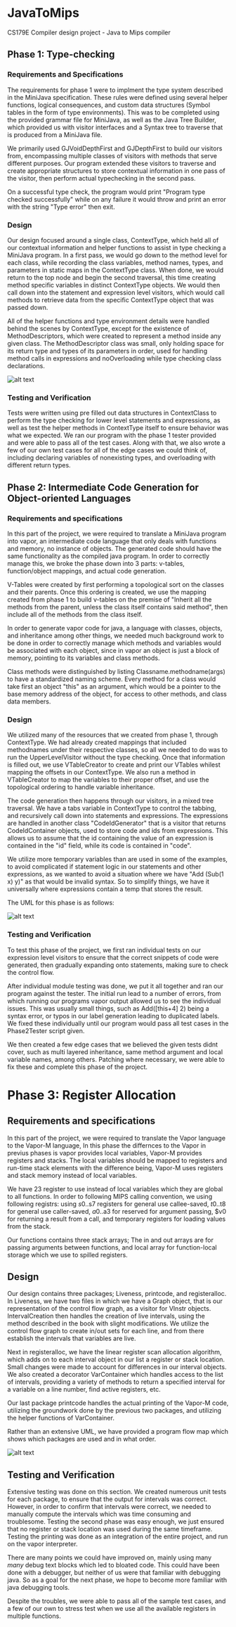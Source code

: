# JavaToMips
CS179E Compiler design project - Java to Mips compiler

## Phase 1: Type-checking

### Requirements and Specifications

The requirements for phase 1 were to implment the type system described in the MiniJava specification. These rules were defined using several helper functions, logical consequences, and custom data structures (Symbol tables in the form of type environments). This was to be completed using the provided grammar file for MiniJava, as well as the Java Tree Builder, which provided us with visitor interfaces and a Syntax tree to traverse that is produced from a MiniJava file. 

We primarily used GJVoidDepthFirst and GJDepthFirst to build our visitors from, encompassing multiple classes of visitors with methods that serve different purposes. Our program extended these visitors to traverse and create appropriate structures to store contextual information in one pass of the visitor, then perform actual typechecking in the second pass. 

On a successful type check, the program would print "Program type checked successfully" while on any failure it would throw and print an error with the string "Type error" then exit.

### Design

Our design focused around a single class, ContextType, which held all of our contextual information and helper functions to assist in type checking a MiniJava program. In a first pass, we would go down to the method level for each class, while recording the class variables, method names, types, and parameters in static maps in the ContextType class. When done, we would return to the top node and begin the second traversal, this time creating method specific variables in distinct ContextType objects. We would then call down into the statement and expression level visitors, which would call methods to retrieve data from the specific ContextType object that was passed down. 

All of the helper functions and type environment details were handled behind the scenes by ContextType, except for the existence of MethodDescriptors, which were created to represent a method inside any given class. The MethodDescriptor class was small, only holding space for its return type and types of its parameters in order, used for handling method calls in expressions and noOverloading while type checking class declarations.

![alt text](./Phase1/img/hw1_uml.png?raw=true)

### Testing and Verification

Tests were written using pre filled out data structures in ContextClass to perform the type checking for lower level statements and expressions, as well as test the helper methods in ContextType itself to ensure behavior was what we expected. We ran our program with the phase 1 tester provided and were able to pass all of the test cases. Along with that, we also wrote a few of our own test cases for all of the edge cases we could think of, including declaring variables of nonexisting types, and overloading with different return types.


## Phase 2: Intermediate Code Generation for Object-oriented Languages

### Requirements and specifications

In this part of the project, we were required to translate a MiniJava program into vapor, an intermediate code language that only deals with functions and memory, no instance of objects. The generated code should have the same functionality as the compiled java program. In order to correctly manage this, we broke the phase down into 3 parts: v-tables, function/object mappings, and actual code generation. 

V-Tables were created by first performing a topological sort on the classes and their parents. Once this ordering is created, we use the mapping created from phase 1 to build v-tables on the premise of "Inherit all the methods from the parent, unless the class itself contains said method", then include all of the methods from the class itself.

In order to generate vapor code for java, a language with classes, objects, and inheritance among other things, we needed much background work to be done in order to correctly manage which methods and variables would be associated with each object, since in vapor an object is just a block of memory, pointing to its variables and class methods.

Class methods were distinguished by listing Classname.methodname(args) to have a standardized naming scheme. Every method for a class would take first an object "this" as an argument, which would be a pointer to the base memory address of the object, for access to other methods, and class data members. 

### Design

We utilized many of the resources that we created from phase 1, through ContextType. We had already created mappings that included methodnames under their respective classes, so all we needed to do was to run the UpperLevelVisitor without the type checking. Once that information is filled out, we use VTableCreator to create and print our VTables whilest mapping the offsets in our ContextType. We also run a method in VTableCreator to map the variables to their proper offset, and use the topological ordering to handle variable inheritance.

The code generation then happens through our visitors, in a mixed tree traversal. We have a tabs variable in ContextType to control the tabbing, and recursively call down into statements and expressions. The expressions are handled in another class "CodeIdGenerator" that is a visitor that returns CodeIdContainer objects, used to store code and ids from expressions. This allows us to assume that the id containing the value of an expression is contained in the "id" field, while its code is contained in "code".

We utilize more temporary variables than are used in some of the examples, to avoid complicated if statement logic in our statements and other expressions, as we wanted to avoid a situation where we have "Add (Sub(1 x) y)" as that would be invalid syntax. So to simplify things, we have it universally where expressions contain a temp that stores the result.

The UML for this phase is as follows:

![alt text](./Phase2/img/hw2_uml.png?raw=true)

### Testing and Verification

To test this phase of the project, we first ran individual tests on our expression level visitors to ensure that the correct snippets of code were generated, then gradually expanding onto statements, making sure to check the control flow.

After individual module testing was done, we put it all together and ran our program against the tester. The initial run lead to a number of errors, from which running our programs vapor output allowed us to see the individual issues. This was usually small things, such as Add([this+4] 2) being a syntax error, or typos in our label generation leading to duplicated labels. We fixed these individually until our program would pass all test cases in the Phase2Tester script given.

We then created a few edge cases that we believed the given tests didnt cover, such as multi layered inheritance, same method argument and local variable names, among others. Patching where necessary, we were able to fix these and complete this phase of the project.

# Phase 3: Register Allocation

## Requirements and specifications

In this part of the project, we were required to translate the Vapor language to the Vapor-M language, In this phase the differnces to the Vapor in previus phases is vapor provides local variables, Vapor-M provides registers and stacks. The local variables should be mapped to registers and run-time stack elements with the difference being, Vapor-M uses registers and stack memory instead of local variables.

We have 23 register to use instead of local variables which they are global to all functions. In order to following MIPS calling convention, we using following registrs: using $s0..$s7 registers for general use callee-saved, $t0..$t8 for general use caller-saved, $a0..$a3 for reserved for argument passing, $v0 for returning a result from a call, and temporary registers for loading values from the stack.

Our functions contains three stack arrays; The in and out arrays are for passing arguments between functions, and local array for function-local storage which we use to spilled registers.

## Design

Our design contains three packages; Liveness, printcode, and registeralloc. In Liveness, we have two files in which we have a Graph object, that is our representation of the control flow graph, as a visitor for VInstr objects. IntervalCreation then handles the creation of live intervals, using the method described in the book with slight modifications. We utilize the control flow graph to create in/out sets for each line, and from there establish the intervals that variables are live. 

Next in registeralloc, we have the linear register scan allocation algorithm, which adds on to each interval object in our list a register or stack location. Small changes were made to account for differences in our interval objects. We also created a decorator VarContainer which handles access to the list of intervals, providing a variety of methods to return a specified interval for a variable on a line number, find active registers, etc.

Our last package printcode handles the actual printing of the Vapor-M code, utilizing the groundwork done by the previous two packages, and utilizing the helper functions of VarContainer. 

Rather than an extensive UML, we have provided a program flow map which shows which packages are used and in what order.

![alt text](./Phase3/img/hw3_flow.png?raw=true)

## Testing and Verification

Extensive testing was done on this section. We created numerous unit tests for each package, to ensure that the output for intervals was correct. However, in order to confirm that intervals were correct, we needed to manually compute the intervals which was time consuming and troublesome. Testing the second phase was easy enough, we just ensured that no register or stack location was used during the same timeframe. Testing the printing was done as an integration of the entire project, and run on the vapor interpreter. 

There are many points we could have improved on, mainly using many *many* debug text blocks which led to bloated code. This could have been done with a debugger, but neither of us were that familiar with debugging java. So as a goal for the next phase, we hope to become more familiar with java debugging tools.

Despite the troubles, we were able to pass all of the sample test cases, and a few of our own to stress test when we use all the available registers in multiple functions.

